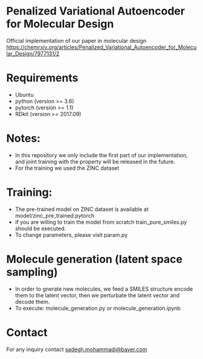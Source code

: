 # Penalized Variational Autoencoder for Molecular Design
Official implementation of our paper in molecular design https://chemrxiv.org/articles/Penalized_Variational_Autoencoder_for_Molecular_Design/7977131/2

# Requirements
- Ubuntu
- python (version >= 3.6)
- pytorch (version >= 1.1)
- RDkit (version >=  2017.09)

# Notes:
- In this repository we only include the first part of our implementation, and joint training with the property will be released in the future. 
- For the training we used the ZINC dataset

# Training:
- The pre-trained model on ZINC dataset is available at model/zinc_pre_trained.pytorch
- if you are willing to train the model from scratch train_pure_smiles.py should be executed.
- To change parameters, please visit param.py


# Molecule generation (latent space sampling)
- In order to gnerate new molecules, we feed a SMILES structure encode them to the latent vector, then we perturbate the latent vector and decode them.
- To execute: molecule_generation.py or molecule_generation.ipynb

# Contact
For any inquiry contact sadegh.mohammadi@bayer.com

